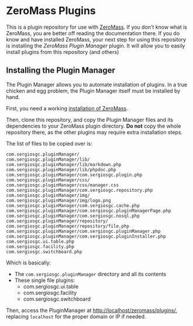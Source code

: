 # ZeroMass Plugins

This is a plugin repository for use with [ZeroMass](https://github.com/sergiosgc/ZeroMass). If you don't know what is ZeroMass, you are better off reading the documentation there. If you do know and have installed ZeroMass, your next step for using this repository is installing the _ZeroMass Plugin Manager_ plugin. It will allow you to easily install plugins from this repository (and others)

## Installing the Plugin Manager

The Plugin Manager allows you to automate installation of plugins. In a true chicken and egg problem, the Plugin Manager itself must be installed by hand.

First, you need a working [installation of ZeroMass](https://github.com/sergiosgc/ZeroMass#webserver-configuration).

Then, clone this repository, and copy the Plugin Manager files and its dependencies to your ZeroMass plugin directory. **Do not** copy the whole repository there, as the other plugins may require extra installation steps.

The list of files to be copied over is:

    com.sergiosgc.pluginManager/
    com.sergiosgc.pluginManager/lib/
    com.sergiosgc.pluginManager/lib/markdown.php
    com.sergiosgc.pluginManager/lib/phpdoc.php
    com.sergiosgc.pluginManager/com.sergiosgc.plugin.php
    com.sergiosgc.pluginManager/css/
    com.sergiosgc.pluginManager/css/manager.css
    com.sergiosgc.pluginManager/com.sergiosgc.repository.php
    com.sergiosgc.pluginManager/img/
    com.sergiosgc.pluginManager/img/logo.png
    com.sergiosgc.pluginManager/com.sergiosgc.cache.php
    com.sergiosgc.pluginManager/com.sergiosgc.pluginManagerPage.php
    com.sergiosgc.pluginManager/com.sergiosgc.nosql.php
    com.sergiosgc.pluginManager/repository/
    com.sergiosgc.pluginManager/repository/file.php
    com.sergiosgc.pluginManager/com.sergiosgc.pluginManager.php
    com.sergiosgc.pluginManager/com.sergiosgc.pluginInstaller.php
    com.sergiosgc.ui.table.php
    com.sergiosgc.facility.php
    com.sergiosgc.switchboard.php

Which is basically:
- The `com.sergiosgc.pluginManager` directory and all its contents
- These single file plugins:
    - com.sergiosgc.ui.table
    - com.sergiosgc.facility
    - com.sergiosgc.switchboard

Then, access the PluginManager at [http://localhost/zeromass/plugins/](http://localhost/zeromass/plugins/), replacing `localhost` for the proper domain or IP if needed.
